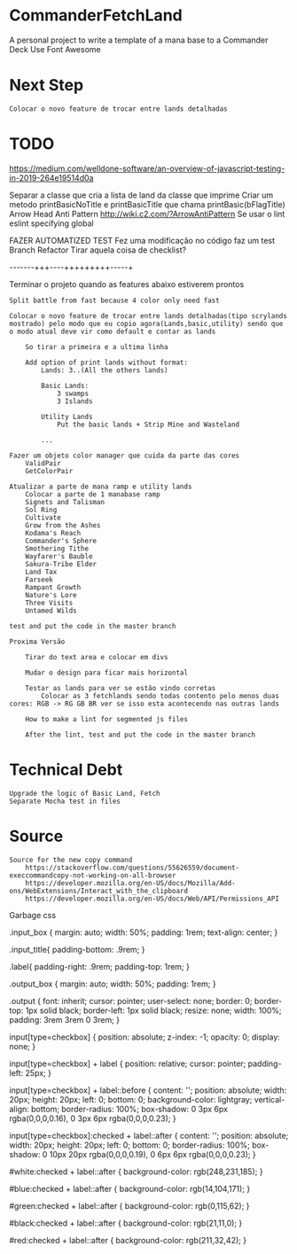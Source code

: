 # CommanderFetchLand
A personal project to write a template of a mana base to a Commander Deck
Use Font Awesome

# Next Step
	Colocar o novo feature de trocar entre lands detalhadas

# TODO
https://medium.com/welldone-software/an-overview-of-javascript-testing-in-2019-264e19514d0a


Separar a classe que cria a lista de land da classe que imprime
Criar um metodo printBasicNoTitle e printBasicTitle que chama printBasic(bFlagTitle)
Arrow Head Anti Pattern
	http://wiki.c2.com/?ArrowAntiPattern
Se usar o lint
	eslint specifying global

FAZER AUTOMATIZED TEST
       Fez uma modificação no código faz um test
       Branch Refactor
       Tirar aquela coisa de checklist?

-------+++----+++++++++-----+

Terminar o projeto quando as features abaixo estiverem prontos

	Split battle from fast because 4 color only need fast

	Colocar o novo feature de trocar entre lands detalhadas(tipo scrylands mostrado) pelo modo que eu copio agora(Lands,basic,utility) sendo que o modo atual deve vir como default e contar as lands

		So tirar a primeira e a ultima linha

		Add option of print lands without format:
			Lands: 3..(All the others lands)

			Basic Lands:
				3 swamps
				3 Islands

			Utility Lands
				Put the basic lands + Strip Mine and Wasteland

			...

	Fazer um objeto color manager que cuida da parte das cores
		ValidPair 		
		GetColorPair

	Atualizar a parte de mana ramp e utility lands
		Colocar a parte de 1 manabase ramp
		Signets and Talisman
		Sol Ring
		Cultivate
		Grow from the Ashes
		Kodama's Reach
		Commander's Sphere
		Smothering Tithe
		Wayfarer's Bauble
		Sakura-Tribe Elder
		Land Tax
		Farseek
		Rampant Growth
		Nature's Lore
		Three Visits
		Untamed Wilds

	test and put the code in the master branch

	Proxima Versão 	

		Tirar do text area e colocar em divs

		Mudar o design para ficar mais horizontal

		Testar as lands para ver se estão vindo corretas
			Colocar as 3 fetchlands sendo todas contento pelo menos duas cores: RGB -> RG GB BR ver se isso esta acontecendo nas outras lands

		How to make a lint for segmented js files

		After the lint, test and put the code in the master branch

# Technical Debt
	Upgrade the logic of Basic Land, Fetch
	Separate Mocha test in files

# Source
	Source for the new copy command
		https://stackoverflow.com/questions/55626559/document-execcommandcopy-not-working-on-all-browser
		https://developer.mozilla.org/en-US/docs/Mozilla/Add-ons/WebExtensions/Interact_with_the_clipboard
		https://developer.mozilla.org/en-US/docs/Web/API/Permissions_API



Garbage css

.input_box {
  margin: auto;
  width: 50%;
  padding: 1rem;
  text-align: center;
}

.input_title{
  padding-bottom: .9rem;
}

.label{
  padding-right: .9rem;
  padding-top: 1rem;
}

.output_box {
  margin: auto;
  width: 50%;
  padding: 1rem;
}

.output {
  font: inherit;
  cursor: pointer;
  user-select: none;
  border: 0;
  border-top: 1px solid black;
  border-left: 1px solid black;
  resize: none;
  width: 100%;
  padding: 3rem 3rem 0 3rem;
}

input[type=checkbox] {
  position: absolute;
  z-index: -1;
  opacity: 0;
  display: none;
}

input[type=checkbox] + label {
  position: relative;
  cursor: pointer;
  padding-left: 25px;
}

input[type=checkbox] + label::before {
  content: '';
  position: absolute;
  width: 20px;
  height: 20px;
  left: 0;
  bottom: 0;
  background-color: lightgray;
  vertical-align: bottom;
  border-radius: 100%;
  box-shadow: 0 3px 6px rgba(0,0,0,0.16), 0 3px 6px rgba(0,0,0,0.23);
}

input[type=checkbox]:checked + label::after {
  content: '';
  position: absolute;
  width: 20px;
  height: 20px;
  left: 0;
  bottom: 0;
  border-radius: 100%;
  box-shadow: 0 10px 20px rgba(0,0,0,0.19), 0 6px 6px rgba(0,0,0,0.23);
}

#white:checked + label::after {
  background-color: rgb(248,231,185);
}

#blue:checked + label::after {
  background-color: rgb(14,104,171);
}

#green:checked + label::after {
  background-color: rgb(0,115,62);
}

#black:checked + label::after {
  background-color: rgb(21,11,0);
}

#red:checked + label::after {
  background-color: rgb(211,32,42);
}
